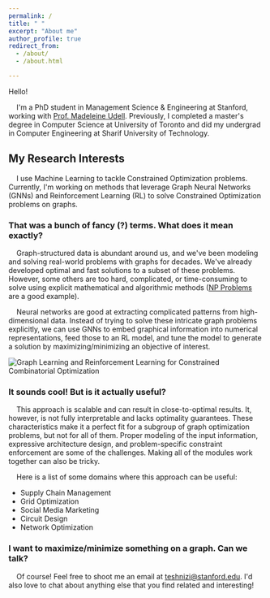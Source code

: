 ```yaml
---
permalink: /
title: " "
excerpt: "About me"
author_profile: true
redirect_from: 
  - /about/
  - /about.html

---
```



Hello!

    I'm a PhD student in Management Science & Engineering at Stanford, working with [Prof. Madeleine Udell](https://people.orie.cornell.edu/mru8/). Previously, I completed a master's degree in Computer Science at University of Toronto and did my undergrad in Computer Engineering at Sharif University of Technology.

<h2>My Research Interests</h2>
 
    I use Machine Learning to tackle Constrained Optimization problems. Currently, I'm working on methods that leverage Graph Neural Networks (GNNs) and Reinforcement Learning (RL) to solve Constrained Optimization problems on graphs.

<h3> That was a bunch of fancy (?) terms. What does it mean exactly? </h3>

    Graph-structured data is abundant around us, and we've been modeling and solving real-world problems with graphs for decades. We've already developed optimal and fast solutions to a subset of these problems. However, some others are too hard, complicated, or time-consuming to solve using explicit mathematical and algorithmic methods ([NP Problems](https://www.britannica.com/science/NP-complete-problem) are a good example).

    Neural networks are good at extracting complicated patterns from high-dimensional data. Instead of trying to solve these intricate graph problems explicitly, we can use GNNs to embed graphical information into numerical representations, feed those to an RL model, and tune the model to generate a solution by maximizing/minimizing an objective of interest. 

![Graph Learning and Reinforcement Learning for Constrained Combinatorial Optimization](../images/GNN_RL_for_CO_2.png)

<h3>It sounds cool! But is it actually useful?</h3>

    This approach is scalable and can result in close-to-optimal results. It, however, is not fully interpretable and lacks optimality guarantees. These characteristics make it a perfect fit for a subgroup of graph optimization problems, but not for all of them. Proper modeling of the input information, expressive architecture design, and problem-specific constraint enforcement are some of the challenges. Making all of the modules work together can also be tricky.

    Here is a list of some domains where this approach can be useful:
* Supply Chain Management
* Grid Optimization
* Social Media Marketing
* Circuit Design
* Network Optimization 
    

<h3>I want to maximize/minimize something on a graph. Can we talk?</h3>

    Of course! Feel free to shoot me an email at [teshnizi@stanford.edu](mailto:teshnizi@stanford.edu). I'd also love to chat about anything else that you find related and interesting!

